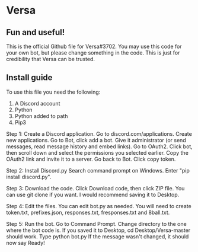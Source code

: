 # Versa
## Fun and useful!

This is the official Github file for Versa#3702. You may use this code for your own bot, but please change something in the code. This is just for credibility that Versa can be trusted.

## Install guide
To use this file you need the following:
1) A Discord account
2) Python
3) Python added to path
4) Pip3

Step 1: Create a Discord application.
Go to discord.com/applications.
Create new applications.
Go to Bot, click add a bot.
Give it administrator (or send messages, read message history and embed links).
Go to OAuth2.
Click bot, then scroll down and select the permissions you selected earlier.
Copy the OAuth2 link and invite it to a server.
Go  back to Bot.
Click copy token.

Step 2: Install Discord.py
Search command prompt on Windows.
Enter "pip install discord.py".

Step 3: Download the code.
Click Download code, then click ZIP file. You can use git clone if you want.
I would recommend saving it to Desktop.

Step 4: Edit the files.
You can edit bot.py as needed.
You will need to create token.txt, prefixes.json, responses.txt, fresponses.txt and 8ball.txt.

Step 5: Run the bot.
Go to Command Prompt.
Change directory to the one where the bot code is.
If you saved it to Desktop,
cd Desktop/Versa-master should work.
Type python bot.py
If the message wasn't changed, it should now say Ready!
